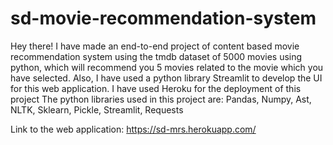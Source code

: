 # sd-movie-recommendation-system
Hey there! I have made an end-to-end project of content based movie recommendation system using the tmdb dataset of 5000 movies using python, which will recommend you 5 movies related to the movie which you have selected. Also, I have used a python library Streamlit to develop the UI for this web application. I have used Heroku for the deployment of this project
The python libraries used in this project are: Pandas, Numpy, Ast, NLTK, Sklearn, Pickle, Streamlit, Requests

Link to the web application: https://sd-mrs.herokuapp.com/
